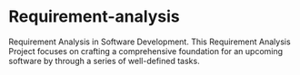 # Requirement-analysis
Requirement Analysis in Software Development.
This Requirement Analysis Project focuses on crafting a comprehensive foundation for an upcoming software by through a series of well-defined tasks.
